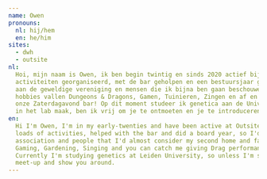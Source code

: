 ```yaml
---
name: Owen
pronouns: 
  nl: hij/hem
  en: he/him
sites:
  - dwh
  - outsite
nl:
  Hoi, mijn naam is Owen, ik ben begin twintig en sinds 2020 actief bij Outsite/DWH. In die tijd heb ik veel 
  activiteiten georganiseerd, met de bar geholpen en een bestuursjaar gedaan, dus ik introduceer je maar al te graag 
  aan de geweldige vereniging en mensen die ik bijna ben gaan beschouwen als mijn tweede huis en familie. Onder mijn 
  hobbies vallen Dungeons & Dragons, Gamen, Tuinieren, Zingen en af en toe zal je me een Drag optreden zien geven op 
  onze Zaterdagavond bar! Op dit moment studeer ik genetica aan de Universiteit Leiden, dus tenzij ik een lange avond 
  in het lab maak, ben ik vrij om je te ontmoeten en je te introduceren.
en:
  Hi I'm Owen, I'm in my early-twenties and have been active at Outsite/DWH since 2020. In that time I've organised 
  loads of activities, helped with the bar and did a board year, so I'd love to introduce you to the wonderful 
  association and people that I'd almost consider my second home and family. My hobbies include Dungeons & Dragons, 
  Gaming, Gardening, Singing and you can catch me giving Drag performances during our Saturday barnights sometimes! 
  Currently I'm studying genetics at Leiden University, so unless I'm spending a long night in the lab, I'll be sure to 
  meet-up and show you around.
---
```

